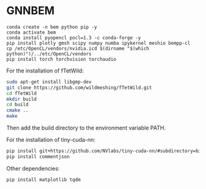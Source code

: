 # GNNBEM

```
conda create -n bem python pip -y
conda activate bem
conda install pyopencl pocl=1.3 -c conda-forge -y
pip install plotly gmsh scipy numpy numba ipykernel meshio bempp-cl
cp /etc/OpenCL/vendors/nvidia.icd $(dirname "$(which python)")/../etc/OpenCL/vendors
pip install torch torchvision torchaudio
```


For the installation of fTetWild:
```bash
sudo apt-get install libgmp-dev
git clone https://github.com/wildmeshing/fTetWild.git
cd fTetWild
mkdir build
cd build
cmake ..
make
```

Then add the build directory to the environment variable PATH.

For the installation of tiny-cuda-nn:
```bash
pip install git+https://github.com/NVlabs/tiny-cuda-nn/#subdirectory=bindings/torch
pip install commentjson
```

Other dependencies:
```bash
pip install matplotlib tqdm
```

